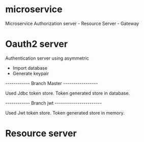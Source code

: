 # microservice
Microservice Authorization server - Resource Server - Gateway

# Oauth2 server

Authentication server using asymmetric

- Import database
- Generate keypair

------------ Branch Master -----------------
 
 Used Jdbc token store. Token generated store in database.
 
------------ Branch jwt -----------------------
 
 Used Jwt token store. Token generated store in memory.
 
# Resource server
